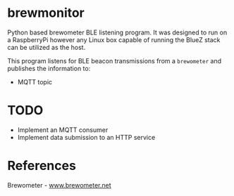 # brewmonitor
Python based brewometer BLE listening program.
It was designed to run on a RaspberryPi however any Linux box capable of running the BlueZ stack can be utilized
as the host.

This program listens for BLE beacon transmissions from a `brewometer` and publishes the information to:
 - MQTT topic
 
# TODO
 - Implement an MQTT consumer
 - Implement data submission to an HTTP service
 
# References 
Brewometer - www.brewometer.net
 
